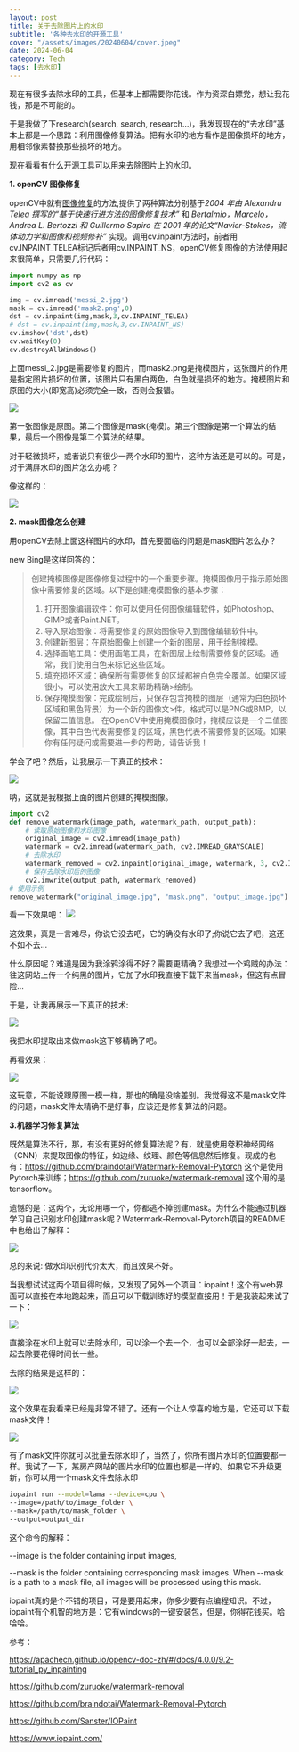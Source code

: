 ```yaml
---
layout: post
title: 关于去除图片上的水印
subtitle: '各种去水印的开源工具'
cover: "/assets/images/20240604/cover.jpeg"
date: 2024-06-04
category: Tech
tags: [去水印]
---
```

现在有很多去除水印的工具，但基本上都需要你花钱。作为资深白嫖党，想让我花钱，那是不可能的。

于是我做了下research(search, search, research...)，我发现现在的“去水印”基本上都是一个思路：利用图像修复算法。把有水印的地方看作是图像损坏的地方，用相邻像素替换那些损坏的地方。

现在看看有什么开源工具可以用来去除图片上的水印。

**1. openCV 图像修复**

openCV中就有[图像修复](https://apachecn.github.io/opencv-doc-zh/#/docs/4.0.0/9.2-tutorial_py_inpainting)的方法,提供了两种算法分别基于*2004 年由 Alexandru Telea 撰写的“基于快速行进方法的图像修复技术”* 和 *Bertalmio，Marcelo，Andrea L. Bertozzi 和 Guillermo Sapiro 在 2001 年的论文“Navier-Stokes，流体动力学和图像和视频修补”* 实现。调用cv.inpaint方法时，前者用cv.INPAINT_TELEA标记后者用cv.INPAINT_NS，openCV修复图像的方法使用起来很简单，只需要几行代码：

``` python
import numpy as np
import cv2 as cv

img = cv.imread('messi_2.jpg')
mask = cv.imread('mask2.png',0)
dst = cv.inpaint(img,mask,3,cv.INPAINT_TELEA)
# dst = cv.inpaint(img,mask,3,cv.INPAINT_NS)
cv.imshow('dst',dst)
cv.waitKey(0)
cv.destroyAllWindows()
```

上面messi_2.jpg是需要修复的图片，而mask2.png是掩模图片，这张图片的作用是指定图片损坏的位置，该图片只有黑白两色，白色就是损坏的地方。掩模图片和原图的大小(即宽高)必须完全一致，否则会报错。

![](/assets/images/20240604/messi.jpg)

第一张图像是原图。第二个图像是mask(掩模)。第三个图像是第一个算法的结果，最后一个图像是第二个算法的结果。

对于轻微损坏，或者说只有很少一两个水印的图片，这种方法还是可以的。可是，对于满屏水印的图片怎么办呢？

像这样的：

![](/assets/images/20240604/original_image.jpg)

**2. mask图像怎么创建**

用openCV去除上面这样图片的水印，首先要面临的问题是mask图片怎么办？

new Bing是这样回答的：

>创建掩模图像是图像修复过程中的一个重要步骤。掩模图像用于指示原始图像中需要修复的区域。以下是创建掩模图像的基本步骤：  
>1. 打开图像编辑软件：你可以使用任何图像编辑软件，如Photoshop、GIMP或者Paint.NET。  
>2. 导入原始图像：将需要修复的原始图像导入到图像编辑软件中。
>3. 创建新图层：在原始图像上创建一个新的图层，用于绘制掩模。
>4. 选择画笔工具：使用画笔工具，在新图层上绘制需要修复的区域。通常，我们使用白色来标记这些区域。
>5. 填充损坏区域：确保所有需要修复的区域都被白色完全覆盖。如果区域很小，可以使用放大工具来帮助精确>绘制。
>6. 保存掩模图像：完成绘制后，只保存包含掩模的图层（通常为白色损坏区域和黑色背景）为一个新的图像文>件，格式可以是PNG或BMP，以保留二值信息。
>在OpenCV中使用掩模图像时，掩模应该是一个二值图像，其中白色代表需要修复的区域，黑色代表不需要修复的区域。如果你有任何疑问或需要进一步的帮助，请告诉我！

学会了吧？然后，让我展示一下真正的技术：

![](/assets/images/20240604/mask.png)

呐，这就是我根据上面的图片创建的掩模图像。

``` python
import cv2
def remove_watermark(image_path, watermark_path, output_path):
    # 读取原始图像和水印图像
    original_image = cv2.imread(image_path)
    watermark = cv2.imread(watermark_path, cv2.IMREAD_GRAYSCALE)
    # 去除水印
    watermark_removed = cv2.inpaint(original_image, watermark, 3, cv2.INPAINT_NS)
    # 保存去除水印后的图像
    cv2.imwrite(output_path, watermark_removed)
# 使用示例
remove_watermark("original_image.jpg", "mask.png", "output_image.jpg")
```
看一下效果吧：
![](/assets/images/20240604/output_image.jpg)

这效果，真是一言难尽，你说它没去吧，它的确没有水印了;你说它去了吧，这还不如不去...

什么原因呢？难道是因为我涂鸦涂得不好？需要更精确？我想过一个鸡贼的办法：往这网站上传一个纯黑的图片，它加了水印我直接下载下来当mask，但这有点冒险...

于是，让我再展示一下真正的技术:

![](/assets/images/20240604/mask2.png)

我把水印提取出来做mask这下够精确了吧。

再看效果：

![](/assets/images/20240604/output_image2.jpg)

这玩意，不能说跟原图一模一样，那也的确是没啥差别。我觉得这不是mask文件的问题，mask文件太精确不是好事，应该还是修复算法的问题。

**3.机器学习修复算法**

既然是算法不行，那，有没有更好的修复算法呢？有，就是使用卷积神经网络（CNN）来提取图像的特征，如边缘、纹理、颜色等信息然后修复。现成的也有：https://github.com/braindotai/Watermark-Removal-Pytorch  这个是使用Pytorch来训练；https://github.com/zuruoke/watermark-removal 这个用的是tensorflow。

遗憾的是：这两个，无论用哪一个，你都逃不掉创建mask。为什么不能通过机器学习自己识别水印创建mask呢？Watermark-Removal-Pytorch项目的README中也给出了解释：

![](/assets/images/20240604/reason.png)

总的来说: 做水印识别代价太大，而且效果不好。

当我想试试这两个项目得时候，又发现了另外一个项目：iopaint！这个有web界面可以直接在本地跑起来，而且可以下载训练好的模型直接用！于是我装起来试了一下：

![](/assets/images/20240604/iopaint1.png)

直接涂在水印上就可以去除水印，可以涂一个去一个，也可以全部涂好一起去，一起去除要花得时间长一些。

去除的结果是这样的：

![](/assets/images/20240604/beike_cleanup.jpg)

这个效果在我看来已经是非常不错了。还有一个让人惊喜的地方是，它还可以下载mask文件！

![](/assets/images/20240604/iopaint.png)

有了mask文件你就可以批量去除水印了，当然了，你所有图片水印的位置要都一样。我试了一下，某房产网站的图片水印的位置也都是一样的。如果它不升级更新，你可以用一个mask文件去除水印

``` bash
iopaint run --model=lama --device=cpu \
--image=/path/to/image_folder \
--mask=/path/to/mask_folder \
--output=output_dir
```
这个命令的解释：

--image is the folder containing input images, 

--mask is the folder containing corresponding mask images. When --mask is a path to a mask file, all images will be processed using this mask.

iopaint真的是个不错的项目，可是要用起来，你多少要有点编程知识。不过，iopaint有个机智的地方是：它有windows的一键安装包，但是，你得花钱买。哈哈哈。

参考：

https://apachecn.github.io/opencv-doc-zh/#/docs/4.0.0/9.2-tutorial_py_inpainting

https://github.com/zuruoke/watermark-removal

https://github.com/braindotai/Watermark-Removal-Pytorch

https://github.com/Sanster/IOPaint

https://www.iopaint.com/